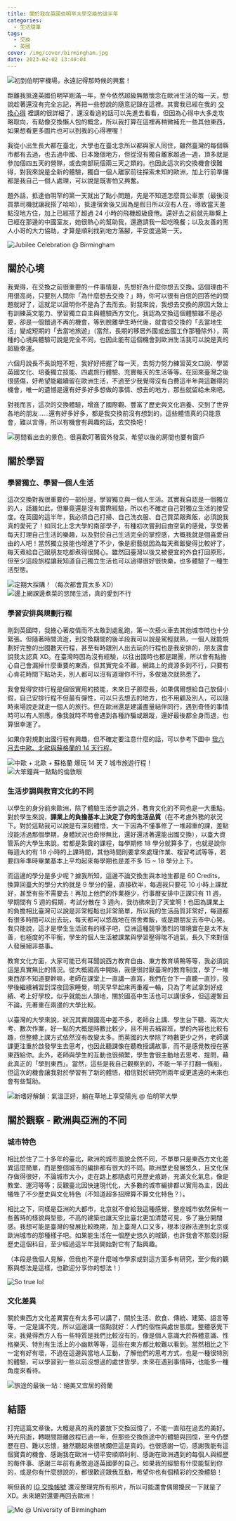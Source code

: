 ```yaml
---
title: 關於我在英國伯明罕大學交換的這半年
categories:
  - 生活隨筆
tags:
  - 交換
  - 英國
cover: /img/cover/birmingham.jpg
date: 2023-02-02 13:40:04
---
```


![初到伯明罕機場，永遠記得那時候的興奮！](img/post/2023_02/airport.jpg)

距離我抵達英國伯明罕剛滿一年，至今依然超級無敵懷念在歐洲生活的每一天，想說趁著還沒有完全忘記，再把一些想說的隨意記錄在這裡。其實我已經在我的 [交換心得](https://drive.google.com/file/d/14SxoAykrN-P9K9EWbZMy3JPj-MPAvaqB/view?usp=sharing) 裡講的很詳細了，還沒看過的話可以先進去看看，但因為心得中大多走攻略取向，有點像交換懶人包的概念，所以我打算在這裡再稍微補充一些其他東西，如果想看更多圖片也可以到我的心得裡喔！

我從小出生長大都在臺北，大學也在臺北念所以都與家人同住，雖然臺灣的每個縣市都有去過，也去過中國、日本幾個地方，但從沒有獨自離家超過一週，頂多就是參加個四五天的營隊，或去南部玩個兩三天之類的。也因此這次的交換機會很難得，對我來說是全新的體驗，獨自一個人離家前往探索未知的歐洲，加上行前準備都是我自己一個人處理，可以說是既害怕又興奮。

題外話，抵達伯明罕的第一天就出了點小問題，先是不知道怎麼買公車票（最後沒買票司機就讓我搭了哈哈），抵達宿舍後又因為是假日所以沒有人在，導致當天差點沒地方住，加上已經搭了超過 24 小時的飛機超級疲倦。還好去之前就先聯繫上已經在那邊的中國室友，她很熱心的幫助我，還邀請我一起吃晚餐；以及友善的黑人小哥的大力協助，才算是順利找到地方落腳，平安度過第一天。

![Jubilee Celebration @ Birmingham](img/post/2023_02/brum.jpg)

## 關於心境
我覺得，在交換之前很重要的一件事情是，先想好為什麼你想去交換。這個理由不用很高尚，只要別人問你「為什麼想去交換？」時，你可以很有自信的回答他的問題就好了，這就足以證明你不是為了去而去。對我來說，我想去交換的原因大致上有訓練英文能力、學習獨立自主與體驗西方文化。我認為交換這個體驗雖不是必要，卻是一個錯過不再的機會，等到脫離學生時代後，就會從交換的「去當地生活」變成短期的「去當地旅遊」（當然，長期的移居外國或出國工作那種除外），兩種的心境與體驗可說是完全不同，也因此能有這個機會到歐洲生活我可以說是真的超級幸運。

六個月說長不長說短不短，我好好把握了每一天，去努力努力練習英文口說、學習英國文化、培養獨立技能、四處旅行體驗、充實每天的生活等等。在回來臺灣之後很感傷，好希望能繼續留在歐洲生活，不過至少我覺得沒有白費這半年與這難得的機會，唯一的遺憾是還有好多好多想做的事情、想去的地方，那些就留給未來吧。

對我而言，這次的交換體驗，增進了國際觀、豐富了歷史與文化涵養、交到了世界各地的朋友......還有好多好多，都是我交換前沒有想到的，這些體悟真的只能意會，難以言傳，所以有機會有興趣的話，去交換吧！

![房間看出去的景色，很喜歡盯著窗外發呆，希望以後的房間也要有窗戶](img/post/2023_02/window.jpg)

## 關於學習
### 學習獨立、學習一個人生活
這次交換對我很重要的一部份是，學習獨立與一個人生活。其實我自認是一個獨立的人，話雖如此，但畢竟還是沒有實際經驗，所以也不確定自己對獨立生活的接受度。在英國的這半年，我必須自己打掃、自己洗衣服、自己買菜跟煮飯，必須說我真的愛死了！如同北上念大學的南部學子，有種初次嘗到自由空氣的感覺，享受著每天打理自己生活的樂趣，以及對於自己生活完全的掌控感，大概我就是個喜愛自由的人吧！當然獨立技能也增進了不少，像是廚藝就因為每天煮飯變得比較好了，每天煮給自己跟朋友吃都煮得很開心。雖然回臺灣以後又被便宜的外食打回原形，但至少這段旅程讓我知道自己獨立生活也可以過得很好很快樂，也多體驗了一種生活型態。

![定期大採購！（每次都會買太多 XD）](img/post/2023_02/shopping.jpg)
![邊上網課邊煮菜的悠閒生活，真的愛到不行](img/post/2023_02/cook.jpg)

### 學習安排與規劃行程
剛到英國時，我擔心著疫情而不太敢到處亂跑，第一次搭火車去其他城市時也十分緊張。但隨著時間流逝，到交換期間的後半段我可以說是駕輕就熟，一個人就能規劃好完整的出國數天行程，甚至有時跟別人出去玩的行程也是我安排的，朋友還會說我太認真 XD。在臺灣時因為沒有經驗，以往出國時也都是跟團，所以會有點擔心自己會漏掉什麼重要的東西，但其實完全不難，網路上的資源多到不行，只要有心肯花時間下點功夫，別人都可以沒有道理你不行，多做幾次就熟悉了。

我會覺得安排行程是個很實用的技能，未來日子那麼長，如果偶爾想給自己放個小假，自己安排行程不但最有彈性，可以只去想去的地方，也不用顧及別人，可以隨時來場說走就走一個人的旅行。但在歐洲還是建議盡量結伴同行，遇到奇怪的事情時可以有人照應，像我就時不時會遇到各種詐騙或跟蹤，還好最後都全身而退，也算很幸運了。

如果你對規劃出國行程有興趣，但不確定要注意什麼的話，可以參考下圖中 [我六月去中歐、北歐與蘇格蘭的 14 天行程](https://docs.google.com/document/d/1n1U8HdAEks4StN_Mv4-9Ia-KjvNahi8qiqnR44YBMS8/edit?usp=sharing)。

![中歐 + 北歐 + 蘇格蘭 爆玩 14 天 7 城市旅遊行程！](img/post/2023_02/travel_plan.png)
![大笨鐘與一點點的倫敦眼](img/post/2023_02/london.jpg)

### 生活步調與教育文化的不同
以學生的身分前來歐洲，除了體驗生活步調之外，教育文化的不同也是一大重點。對於學生來說，**課業上的負擔基本上決定了你的生活品質**（在不考慮外務的狀況下。對於這點我可以說是有深刻體悟，大一下因為不懂事修了一堆超重的課，差點沒能活過那個學期，身體狀況也奇慘無比，還好還活著還能出國交換），以臺大資管系的大學生來說，若都是紮實的課程，每學期修 18 學分就算多了，也就是說你每週大約有 18 小時的上課時間，其他時間則要拿來處理作業、複習考試等等，若要四年準時畢業基本上平均起來每學期也是差不多 15 ~ 18 學分上下。

而這邊的學分是多少呢？據我所知，這邊不論交換生與本地生都是 60 Credits，換算回臺大的學分大約就是 9 學分的量，直接砍半，每週我只要花 10 小時上課就好，甚至有些不需要去！再加上他們的作業極少，行事曆安排中正課只有 11 週，學期間有 5 週的假期，考試分散在 3 週內，我彷彿來到了天堂啊！也因為課業上的負擔相比臺灣可以說是非常輕鬆也非常簡單，所以我的生活品質非常好，每週都有很多時間可以出去玩，每天都可以悠哉地在宿舍煮飯，或是跟朋友去市中心晃。我只能說，這才是學生生活該有的樣子吧，亞洲這種競爭激烈的環境實在是太不友善，也極度的不平衡，學生的個人生活被課業與學習壓得喘不過氣，長久下來對個人發展絕非益事。

教育文化方面，大家可能已有耳聞說西方教育自由、東方教育填鴨等等，我必須說這是真實無比的情況。從大概國高中開始，我便很討厭臺灣的教育制度，學了一堆東西卻不知道要幹嘛，老師在課堂上一直講一直寫，我們在台下一直聽一直抄，放學後繼續補習到深夜回家睡覺，明天早早起床再重複一輪，只為了考試拿到好成績、考上好學校，似乎就能出人頭地，關於國高中生活也可以講很多，但這邊暫且不論，先著重在兩邊的大學比較。

以臺灣的大學來說，狀況其實跟國高中差不多，老師台上講、學生台下聽、兩次大考、數次作業，好一點的大概是時數比較少，且不用去補習班，學的內容也比較有趣，但整體上課方式依然沒有改變太多。而英國的大學除了時數更少之外，老師講課更注重於啟發學生去思考，也因此聽課像在聽教授講故事，而不是感覺教授在塞東西給你。此外，老師與學生的互動也很頻繁，學生會很主動地去思考、提問，藉此真正的「學到東西」。當然，這些是我自己觀察到的，不能一竿子打翻一條船，但這次的機會讓我對於學習有了新的體悟，相信對於研究所兩年或更遙遠的未來也會有些幫助。

![新嗜好解鎖：氣溫正好，躺在草地上享受陽光 @ 伯明罕大學](img/post/2023_02/lay_on_grass.jpg)

## 關於觀察 - 歐洲與亞洲的不同
### 城市特色
相比於住了二十多年的臺北，歐洲的城市風貌全然不同，不單單只是東西方文化差異這麼簡單，而是整個城市的編排都有很大的不同。歐洲歷史發展悠久，且文化保存做得很好，不論城市大小，走在路上都隨處可見歷史痕跡，充滿文化氣息，像是教堂、運河等等；反觀臺北因快速現代化，大多數的城市編排都以實用為主，因此犧牲了不少歷史與文化特色（不知道超多招牌算不算文化特色？）。

相比之下，同樣是亞洲的大都市，北京就不會給我這種感覺，整座城市依然保有一些舊時的樣貌與型態，不高的建築也讓天空比臺北更加清楚可見，多了幾分開闊感。我想可能是臺灣的發展比較晚期，加上臺灣人口又多，根本沒辦法達到北京或歐洲城市的那種樣子吧。如果能生活在一個歷史悠久的城鎮，也許我會不那麼討厭歷史這個科目，至少經過這半年我開始對它有了點興趣。

（本段是我個人見解，但我也不是什麼城市學家或對這方面多有研究，至少我的觀察與想法是這樣，也歡迎分享你的想法！）

![So true lol](img/post/2023_02/european_city.jpg)

### 文化差異
關於東西方文化差異實在有太多可以講了，關於生活、飲食、傳統、建築、語言等等，一定是講不完，所以這邊講一個點就好：人們的個性與處世態度。整體感覺下來，我覺得西方人有一些特質是我們比較沒有的，像是個人意識大於群體意識、性格樂天、特別有生活上的小幽默等等，這些在東方都比較難以看到。當然相比之下一定有好有壞，不過在這邊與當地人互動，了解他們的思考方式，也是一種很特別的體驗，可以學習到一些以前沒想過的處世哲學，未來在遇到事情時，也能多一種角度來看待。

![旅途的最後一站：絕美又宜居的荷蘭](img/post/2023_02/netherland.jpg)


## 結語
打完這篇文章後，大概是真的真的要放下交換回憶了，不能一直陷在過去的美好。時光飛逝，轉眼間距離啟程已過一年，但那些交換旅途中的體驗與回憶，至今仍歷歷在目、難以忘懷，雖然聽起來很唬爛但這是真的。也很感謝一切，感謝我能有這個寶貴的機會、感謝我在歐洲一切平安順順利利、感謝在歐洲遇到的每個人與經歷的每件事、感謝三年前有勇敢追逐英國夢的自己。如果我的經驗有什麼能幫到你的，或是你有什麼想說的，都很歡迎跟我互動，希望你也有個精彩的交換體驗！

啊但我的 [IG 交換帳號](https://www.instagram.com/jacksuklife/) 還沒整理完所有照片，所以可能還會偶爾擾民一下就是了 XD。未來絕對還要再回去歐洲！

![Me @ University of Birmingham](img/post/2023_02/me_uob.jpg)
